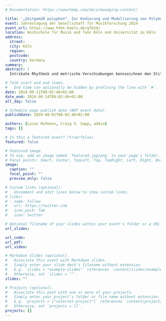 ```yaml
---
# Documentation: https://wowchemy.com/docs/managing-content/

title: '„Zeitgemäß polyphon“. Zur Kodierung und Modellierung von Polymetrik und metrischer Irregularität in Hugo Distlers Vokalwerken'
event: Jahrestagung der Gesellschaft für Musikforschung 2024
event_url: https://www.hfmt-koeln.de/gfm24/
location: Hochschule für Musik und Tanz Köln und Universität zu Köln
address:
  street:
  city: Köln
  region:
  postcode:
  country: Germany
summary:
abstract: |
  Intrikate Rhythmik und metrische Verschiebungen kennzeichnen den Stil mehrerer Komponist:innen am Beginn des 20. Jahrhunderts wesentlich. Insbesondere solche komplexen zeitlichen Strukturen stellen die Kodierung und computergestützte Analyse vor Herausforderungen. Gegenstand der zeitstrukturellen Betrachtungen ist das Vokalwerk des deutschen Komponisten Hugo Distler (1908-42). Neben tonalen Besonderheiten sind es hier speziell die metrischen Irregularitäten, die seinen Kompositionen „unverkennbare Distlersche Züge“ (W. Lüdemann) verleihen. Somit soll die Frage nach der idiosynkratischen Verwendung von Metrik und metrischer Ambiguität in Distlers Vokalwerken gestellt werden. Das Spektrum metrischer Phänomene reicht dabei von genuiner Polymetrik bis hin zu häufigen homometrischen Wechseln in der Gesamtfaktur. Und auch die metrische Notation in Distlers Werken ist heterogen. Während die frühen Werke noch auf konventionelle Weise mit einheitlichen Taktstrichen versehen sind, zeigen sich vor allem in den späteren Kompositionen Distlers fortwährende Versuche, seine individuellen metrischen Intentionen im modernen westlichen Notationssystem auszudrücken. Dazu gehören häufige Taktwechsel in den einzelnen Stimmen, Notengruppen, die über Taktstriche hinweg mit Balken verbunden sind, bis hin zur Substitution der Taktstriche durch Mensurstriche, Zäsuren und Atemzeichen. Als „Vorahnung seiner späteren meisterlichen Vokalpolyphonie“ (H. Grabner) lassen sich diese individuellen metrischen Lösungen bereits in Distlers früher Motettensammlung Der Jahrkreis op. 5 ausfindig machen. Ausgehend von seiner Motette „O Heiland, reiß die Himmel auf“, die jede Stimme in ihrer je eigenen Metrik ausgestaltet und damit offenkundig auf die Linearität einer Renaissance-Motette rekurriert, sollen die verwendeten Arten von Metrik systematisiert und Fragen nach der Musikkodierung solcher metrischer Ambiguitäten beantwortet werden. In diesem Zuge präsentieren wir das 52 Motetten umfassende Jahrkreis-Korpus, das wir zum Zwecke einer digitalen Korpusstudie im Humdrum **kern-Format kodiert haben, sowie erste metrische Analysen und Modellierungsansätze.

# Talk start and end times.
#   End time can optionally be hidden by prefixing the line with `#`.
date: 2024-09-11T08:02:46+01:00
date_end: 2024-09-14T08:02:46+01:00
all_day: false

# Schedule page publish date (NOT event date).
publishDate: 2024-08-01T08:02:46+01:00

authors: [Lucas Hofmann, Craig S. Sapp, admin]
tags: []

# Is this a featured event? (true/false)
featured: false

# Featured image
# To use, add an image named `featured.jpg/png` to your page's folder. 
# Focal points: Smart, Center, TopLeft, Top, TopRight, Left, Right, BottomLeft, Bottom, BottomRight.
image:
  caption: ""
  focal_point: ""
  preview_only: false

# Custom links (optional).
#   Uncomment and edit lines below to show custom links.
# links:
# - name: Follow
#   url: https://twitter.com
#   icon_pack: fab
#   icon: twitter

# Optional filename of your slides within your event's folder or a URL.
url_slides:

url_code:
url_pdf:
url_video:

# Markdown Slides (optional).
#   Associate this event with Markdown slides.
#   Simply enter your slide deck's filename without extension.
#   E.g. `slides = "example-slides"` references `content/slides/example-slides.md`.
#   Otherwise, set `slides = ""`.
slides: ""

# Projects (optional).
#   Associate this post with one or more of your projects.
#   Simply enter your project's folder or file name without extension.
#   E.g. `projects = ["internal-project"]` references `content/project/deep-learning/index.md`.
#   Otherwise, set `projects = []`.
projects: []
---
```


